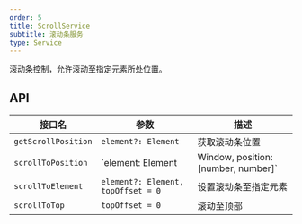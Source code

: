 ```yaml
---
order: 5
title: ScrollService
subtitle: 滚动条服务
type: Service
---
```


滚动条控制，允许滚动至指定元素所处位置。

## API

| 接口名              | 参数                                                    | 描述                 |
|---------------------|---------------------------------------------------------|--------------------|
| `getScrollPosition` | `element?: Element`                                     | 获取滚动条位置       |
| `scrollToPosition`  | `element: Element | Window, position: [number, number]` | 设置滚动条位置       |
| `scrollToElement`   | `element?: Element, topOffset = 0`                      | 设置滚动条至指定元素 |
| `scrollToTop`       | `topOffset = 0`                                         | 滚动至顶部           |